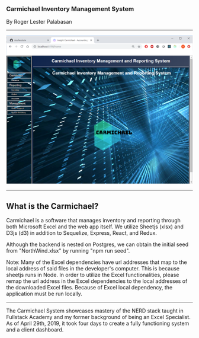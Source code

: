 ### Carmichael Inventory Management System

By Roger Lester Palabasan

---

![Alt text](/public/images/ScreenShots/CarmichaelHome.png?raw=true "HomePage")

---

## What is the Carmichael?

Carmichael is a software that manages inventory and reporting through both Microsoft Excel and the web app itself.
We utilize Sheetjs (xlsx) and D3js (d3) in addition to Sequelize, Express, React, and Redux.

Although the backend is nested on Postgres, we can obtain the initial seed from "NorthWind.xlsx" by running "npm run seed".

Note: Many of the Excel dependencies have url addresses that map to the local address of said files in the developer's computer. This is because sheetjs runs in Node. In order to utilize the Excel functionalities, please remap the url address in the Excel dependencies to the local addresses of the downloaded Excel files. Because of Excel local dependency, the application must be run locally.

---

The Carmichael System showcases mastery of the NERD stack taught in Fullstack Academy and my former background of being an Excel Specialist. As of April 29th, 2019, it took four days to create a fully functioning system and a client dashboard.
